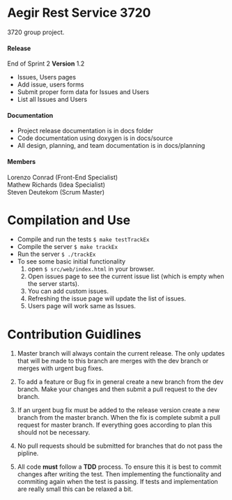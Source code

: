 # Aegir Rest Service 3720

3720 group project.

#### Release
End of Sprint 2
**Version** 1.2

* Issues, Users pages
* Add issue, users forms
* Submit proper form data for Issues and Users
* List all Issues and Users

#### Documentation
* Project release documentation is in docs folder
* Code documentation using doxygen is in docs/source
* All design, planning, and team documentation is in docs/planning

#### Members
Lorenzo Conrad (Front-End Specialist)  
Mathew Richards (Idea Specialist)  
Steven Deutekom (Scrum Master)  


# Compilation and Use

* Compile and run the tests `$ make testTrackEx`
* Compile the server `$ make trackEx`
* Run the server `$ ./trackEx`
* To see some basic initial functionality
  1. open `$ src/web/index.html` in your browser.
  2. Open issues page to see the current issue list (which is empty when the server starts).
  3. You can add custom issues.
  4. Refreshing the issue page will update the list of issues.
  5. Users page will work same as Issues.


# Contribution Guidlines

1. Master branch will always contain the current release. The only updates that will be made to this branch are merges with the dev branch or merges with urgent bug fixes.

2. To add a feature or Bug fix in general create a new branch from the dev branch. Make your changes and then submit a pull request to the dev branch.

3. If an urgent bug fix must be added to the release version create a new branch from the master branch. When the fix is complete submit a pull request for master branch. If everything goes according to plan this should not be necessary.

4. No pull requests should be submitted for branches that do not pass the pipline.

5. All code **must** follow a **TDD** process. To ensure this it is best to commit changes after writing the test. Then implementing the functionality and commiting again when the test is passing. If tests and implementation are really small this can be relaxed a bit.
